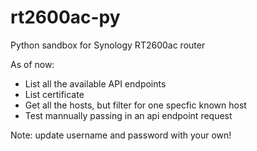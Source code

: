# rt2600ac-py

Python sandbox for Synology RT2600ac router

As of now:
  
- List all the available API endpoints
- List certificate
- Get all the hosts, but filter for one specfic known host
- Test mannually passing in an api endpoint request

Note: update username and password with your own!